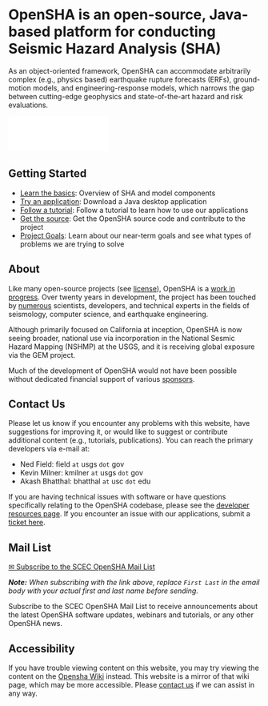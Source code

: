 # OpenSHA is an open-source, Java-based platform for conducting Seismic Hazard Analysis (SHA)

As an object-oriented framework, OpenSHA can accommodate arbitrarily complex (e.g., physics based) earthquake rupture forecasts (ERFs), ground-motion models, and engineering-response models, which narrows the gap between cutting-edge geophysics and state-of-the-art hazard and risk evaluations.

[![Download](resources/download_button.svg)](https://github.com/opensha/opensha/releases)

## Getting Started

* [Learn the basics](Overview): Overview of SHA and model components
* [Try an application](Applications): Download a Java desktop application
* [Follow a tutorial](Tutorials): Follow a tutorial to learn how to use our applications
* [Get the source](Developers): Get the OpenSHA source code and contribute to the project
* [Project Goals](Goals): Learn about our near-term goals and see what types of problems we are trying to solve

## About

Like many open-source projects (see [license](License-Disclaimer)), OpenSHA is a [work in progress](Goals). Over twenty years in development, the project has been touched by [numerous](Contributors) scientists, developers, and technical experts in the fields of seismology, computer science, and earthquake engineering.

Although primarily focused on California at inception, OpenSHA is now seeing broader, national use via incorporation in the National Sesmic Hazard Mapping (NSHMP) at the USGS, and it is receiving global exposure via the GEM project.

Much of the development of OpenSHA would not have been possible without dedicated financial support of various [sponsors](Sponsors).

## Contact Us

Please let us know if you encounter any problems with this website, have suggestions for improving it, or would like to suggest or contribute additional content (e.g., tutorials, publications). You can reach the primary developers via e-mail at:

* Ned Field: field `at` usgs `dot` gov
* Kevin Milner: kmilner `at` usgs `dot` gov
* Akash Bhatthal: bhatthal `at` usc `dot` edu

If you are having technical issues with software or have questions specifically relating to the OpenSHA codebase, please see the [developer resources page](Developers). If you encounter an issue with our applications, submit a [ticket here](https://github.com/opensha/opensha/issues).

## Mail List
[✉ Subscribe to the SCEC OpenSHA Mail List](mailto:listserv@maillist.usc.edu?body=subscribe%20SCEC-OPENSHA-L%20First%20Last)

_**Note:** When subscribing with the link above, replace `First Last` in the email body with your actual first and last name before sending._

Subscribe to the SCEC OpenSHA Mail List to receive announcements about the latest OpenSHA software updates, webinars and tutorials, or any other OpenSHA news.

## Accessibility

If you have trouble viewing content on this website, you may try viewing the content on the [Opensha Wiki](https://github.com/opensha/opensha/wiki) instead. This website is a mirror of that wiki page, which may be more accessible. Please [contact us](#contact-us) if we can assist in any way.
